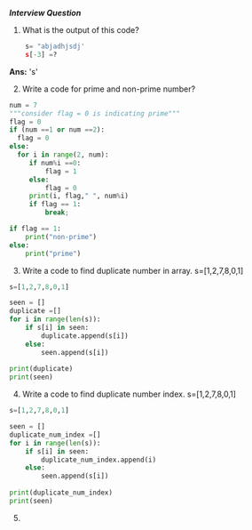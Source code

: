 ***Interview Question***
1. What is the output of this code?
```python
    s= "abjadhjsdj'
    s[-3] =?
```
**Ans:** 's'

2. Write a code for prime and non-prime number?

```python
num = 7
"""consider flag = 0 is indicating prime"""
flag = 0
if (num ==1 or num ==2):
  flag = 0
else:
  for i in range(2, num):
     if num%i ==0:
         flag = 1
     else:
         flag = 0
     print(i, flag," ", num%i)
     if flag == 1:
         break;

if flag == 1:
    print("non-prime")
else:
    print("prime")
```
3. Write a code to find duplicate number in array.
s=[1,2,7,8,0,1]
```python
s=[1,2,7,8,0,1]

seen = []
duplicate =[]
for i in range(len(s)):
    if s[i] in seen:
        duplicate.append(s[i])
    else:
        seen.append(s[i])
    
print(duplicate)
print(seen)
```
4. Write a code to find duplicate number index.
s=[1,2,7,8,0,1]
```python
s=[1,2,7,8,0,1]

seen = []
duplicate_num_index =[]
for i in range(len(s)):
    if s[i] in seen:
        duplicate_num_index.append(i)
    else:
        seen.append(s[i])
    
print(duplicate_num_index)
print(seen)
```
5. 
